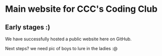 # Main website for CCC's Coding Club

## Early stages :)

We have successfully hosted a public website here on GitHub.

Next steps?
we need pic of boys to lure in the ladies :@ 



